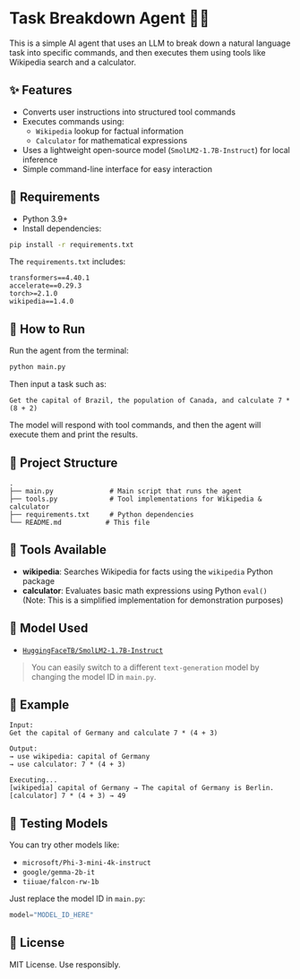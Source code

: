# Task Breakdown Agent 🧠🔧

This is a simple AI agent that uses an LLM to break down a natural language task into specific commands, and then executes them using tools like Wikipedia search and a calculator.

## ✨ Features

- Converts user instructions into structured tool commands
- Executes commands using:
  - `Wikipedia` lookup for factual information
  - `Calculator` for mathematical expressions
- Uses a lightweight open-source model (`SmolLM2-1.7B-Instruct`) for local inference
- Simple command-line interface for easy interaction

## 🧰 Requirements

- Python 3.9+
- Install dependencies:
  
```bash
pip install -r requirements.txt
```

The `requirements.txt` includes:
```text
transformers==4.40.1
accelerate==0.29.3
torch>=2.1.0
wikipedia==1.4.0
```

## 🚀 How to Run

Run the agent from the terminal:

```bash
python main.py
```

Then input a task such as:

```text
Get the capital of Brazil, the population of Canada, and calculate 7 * (8 + 2)
```

The model will respond with tool commands, and then the agent will execute them and print the results.

## 📂 Project Structure

```
.
├── main.py              # Main script that runs the agent
├── tools.py             # Tool implementations for Wikipedia & calculator
├── requirements.txt     # Python dependencies
└── README.md           # This file
```

## 🔧 Tools Available

* **wikipedia**: Searches Wikipedia for facts using the `wikipedia` Python package
* **calculator**: Evaluates basic math expressions using Python `eval()` (Note: This is a simplified implementation for demonstration purposes)

## 🧠 Model Used

* [`HuggingFaceTB/SmolLM2-1.7B-Instruct`](https://huggingface.co/HuggingFaceTB/SmolLM2-1.7B-Instruct)

> You can easily switch to a different `text-generation` model by changing the model ID in `main.py`.

## 📝 Example

```text
Input:
Get the capital of Germany and calculate 7 * (4 + 3)

Output:
→ use wikipedia: capital of Germany
→ use calculator: 7 * (4 + 3)

Executing...
[wikipedia] capital of Germany → The capital of Germany is Berlin.
[calculator] 7 * (4 + 3) → 49
```

## 🧪 Testing Models

You can try other models like:

* `microsoft/Phi-3-mini-4k-instruct`
* `google/gemma-2b-it`
* `tiiuae/falcon-rw-1b`

Just replace the model ID in `main.py`:

```python
model="MODEL_ID_HERE"
```

## 📜 License

MIT License. Use responsibly.
